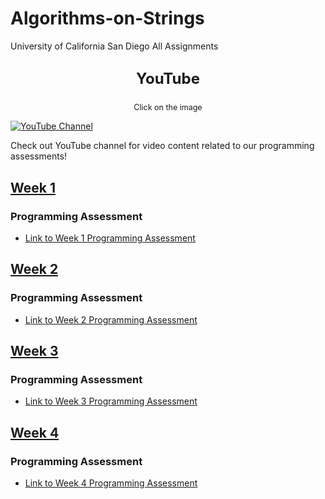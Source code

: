 # Algorithms-on-Strings

University of California San Diego All Assignments

## <p style="text-align: center; font-size: 24px;">YouTube</p>
<p style="text-align: center; font-size: 12.5px;">Click on the image</p>


[![YouTube Channel](/img/07Susahnt.gif)](https://www.youtube.com/07Sushant.)


Check out YouTube channel for video content related to our programming assessments!



## [Week 1](/Dynamic%20Programming,%20Greedy%20Algorithms/Week%201/Week%201/Week%201.md)

### Programming Assessment
- [Link to Week 1 Programming Assessment](Week%201/)

## [Week 2](/Dynamic%20Programming,%20Greedy%20Algorithms/Week%201/Week%202/)

### Programming Assessment
- [Link to Week 2 Programming Assessment](Week%202/)

## [Week 3](Week%203/)

### Programming Assessment
- [Link to Week 3 Programming Assessment](Week%203/)

## [Week 4](Week%204/)

### Programming Assessment
- [Link to Week 4 Programming Assessment](Week%204/)
